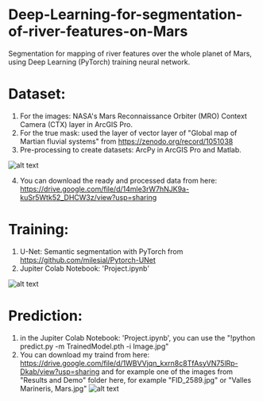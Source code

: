 # Deep-Learning-for-segmentation-of-river-features-on-Mars
Segmentation for mapping of river features over the whole planet of Mars, using Deep Learning (PyTorch) training neural network.

# Dataset:
  1. For the images: NASA's Mars Reconnaissance Orbiter (MRO) Context Camera (CTX) layer in ArcGIS Pro.
  2. For the true mask: used the layer of vector layer of "Global map of Martian fluvial systems" from https://zenodo.org/record/1051038
  3. Pre-processing to create datasets: ArcPy in ArcGIS Pro and Matlab.
  
  ![alt text](https://github.com/natannvw/Deep-Learning-for-segmentation-of-river-features-on-Mars/blob/main/Results%20and%20Demo/Screenshot%20Arc%20GIS%20Pro.png)
  
  4. You can download the ready and processed data from here: https://drive.google.com/file/d/14mle3rW7hNJK9a-kuSr5Wtk52_DHCW3z/view?usp=sharing

# Training:
  1. U-Net: Semantic segmentation with PyTorch from https://github.com/milesial/Pytorch-UNet
  2. Jupiter Colab Notebook: 'Project.ipynb'
  
![alt text](https://github.com/natannvw/Deep-Learning-for-segmentation-of-river-features-on-Mars/blob/main/Results%20and%20Demo/Fluvial%20features%20in%20Valles%20Marineris%2C%20Mars.png)

# Prediction:
  1. in the Jupiter Colab Notebook: 'Project.ipynb', you can use the  "!python predict.py -m TrainedModel.pth -i Image.jpg"
  2. You can download my traind from here: https://drive.google.com/file/d/1WBVVjqn_kxrn8c8TfAsyVN75lRp-Dkab/view?usp=sharing
     and for example one of the images from "Results and Demo" folder here, for example "FID_2589.jpg" or "Valles Marineris, Mars.jpg"
![alt text](https://github.com/natannvw/Deep-Learning-for-segmentation-of-river-features-on-Mars/blob/main/Results%20and%20Demo/Valles%20Marineris%2C%20Mars.jpg)
